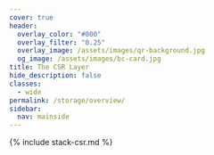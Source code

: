 ```yaml
---
cover: true
header:
  overlay_color: "#000"
  overlay_filter: "0.25"
  overlay_image: /assets/images/qr-background.jpg
  og_image: /assets/images/bc-card.jpg
title: The CSR Layer
hide_description: false
classes:
  - wide
permalink: /storage/overview/
sidebar:
  nav: mainside
---
```


{% include stack-csr.md %}

